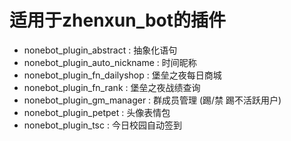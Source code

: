 # 适用于zhenxun_bot的插件
- nonebot_plugin_abstract : 抽象化语句
- nonebot_plugin_auto_nickname : 时间昵称
- nonebot_plugin_fn_dailyshop : 堡垒之夜每日商城
- nonebot_plugin_fn_rank : 堡垒之夜战绩查询
- nonebot_plugin_gm_manager : 群成员管理 (踢/禁 踢不活跃用户)
- nonebot_plugin_petpet : 头像表情包
- nonebot_plugin_tsc : 今日校园自动签到